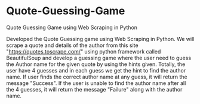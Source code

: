 # Quote-Guessing-Game
Quote Guessing Game using Web Scraping in Python

  Developed the Quote Guessing game using Web Scraping in Python. We will scrape a quote and details of the author from this site "https://quotes.toscrape.com/" using python framework called BeautifulSoup and develop a guessing game where the user need to guess the Author name for the given quote by using the hints given. Totally, the user have 4 guesses and in each guess we get the hint to find the author name. If user finds the correct author name at any guess, it will return the message "Success". If the user is unable to find the author name after all the 4 guesses, it will return the message "Failure" along with the author name.
